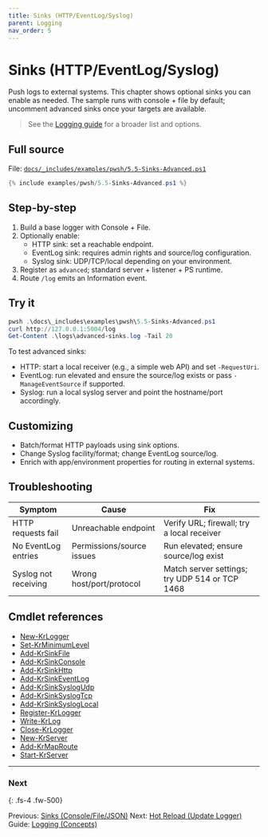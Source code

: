 ```yaml
---
title: Sinks (HTTP/EventLog/Syslog)
parent: Logging
nav_order: 5
---
```


# Sinks (HTTP/EventLog/Syslog)

Push logs to external systems. This chapter shows optional sinks you can enable
as needed. The sample runs with console + file by default; uncomment advanced sinks
once your targets are available.

> See the [Logging guide](/guides/logging) for a broader list and options.

## Full source

File: [`docs/_includes/examples/pwsh/5.5-Sinks-Advanced.ps1`][5.5-Sinks-Advanced.ps1]

```powershell
{% include examples/pwsh/5.5-Sinks-Advanced.ps1 %}
```

## Step-by-step

1. Build a base logger with Console + File.
2. Optionally enable:
   - HTTP sink: set a reachable endpoint.
   - EventLog sink: requires admin rights and source/log configuration.
   - Syslog sink: UDP/TCP/local depending on your environment.
3. Register as `advanced`; standard server + listener + PS runtime.
4. Route `/log` emits an Information event.

## Try it

```powershell
pwsh .\docs\_includes\examples\pwsh\5.5-Sinks-Advanced.ps1
curl http://127.0.0.1:5004/log
Get-Content .\logs\advanced-sinks.log -Tail 20
```

To test advanced sinks:

- HTTP: start a local receiver (e.g., a simple web API) and set `-RequestUri`.
- EventLog: run elevated and ensure the source/log exists or pass `-ManageEventSource` if supported.
- Syslog: run a local syslog server and point the hostname/port accordingly.

## Customizing

- Batch/format HTTP payloads using sink options.
- Change Syslog facility/format; change EventLog source/log.
- Enrich with app/environment properties for routing in external systems.

## Troubleshooting

| Symptom              | Cause                     | Fix                                            |
|----------------------|---------------------------|------------------------------------------------|
| HTTP requests fail   | Unreachable endpoint      | Verify URL; firewall; try a local receiver     |
| No EventLog entries  | Permissions/source issues | Run elevated; ensure source/log exist          |
| Syslog not receiving | Wrong host/port/protocol  | Match server settings; try UDP 514 or TCP 1468 |

## Cmdlet references

- [New-KrLogger][New-KrLogger]
- [Set-KrMinimumLevel][Set-KrMinimumLevel]
- [Add-KrSinkFile][Add-KrSinkFile]
- [Add-KrSinkConsole][Add-KrSinkConsole]
- [Add-KrSinkHttp][Add-KrSinkHttp]
- [Add-KrSinkEventLog][Add-KrSinkEventLog]
- [Add-KrSinkSyslogUdp][Add-KrSinkSyslogUdp]
- [Add-KrSinkSyslogTcp][Add-KrSinkSyslogTcp]
- [Add-KrSinkSyslogLocal][Add-KrSinkSyslogLocal]
- [Register-KrLogger][Register-KrLogger]
- [Write-KrLog][Write-KrLog]
- [Close-KrLogger][Close-KrLogger]
- [New-KrServer][New-KrServer]
- [Add-KrMapRoute][Add-KrMapRoute]
- [Start-KrServer][Start-KrServer]

---

### Next

{: .fs-4 .fw-500}

Previous: [Sinks (Console/File/JSON)](./4.Sinks)
Next: [Hot Reload (Update Logger)](./6.Hot-Reload)
Guide: [Logging (Concepts)](/guides/logging)

[5.5-Sinks-Advanced.ps1]: /_includes/examples/pwsh/5.5-Sinks-Advanced.ps1
[New-KrLogger]: /pwsh/cmdlets/New-KrLogger
[Set-KrMinimumLevel]: /pwsh/cmdlets/Set-KrMinimumLevel
[Add-KrSinkFile]: /pwsh/cmdlets/Add-KrSinkFile
[Add-KrSinkConsole]: /pwsh/cmdlets/Add-KrSinkConsole
[Add-KrSinkHttp]: /pwsh/cmdlets/Add-KrSinkHttp
[Add-KrSinkEventLog]: /pwsh/cmdlets/Add-KrSinkEventLog
[Add-KrSinkSyslogUdp]: /pwsh/cmdlets/Add-KrSinkSyslogUdp
[Add-KrSinkSyslogTcp]: /pwsh/cmdlets/Add-KrSinkSyslogTcp
[Add-KrSinkSyslogLocal]: /pwsh/cmdlets/Add-KrSinkSyslogLocal
[Register-KrLogger]: /pwsh/cmdlets/Register-KrLogger
[Write-KrLog]: /pwsh/cmdlets/Write-KrLog
[New-KrServer]: /pwsh/cmdlets/New-KrServer
[Add-KrMapRoute]: /pwsh/cmdlets/Add-KrMapRoute
[Start-KrServer]: /pwsh/cmdlets/Start-KrServer
[Close-KrLogger]: /pwsh/cmdlets/Close-KrLogger

